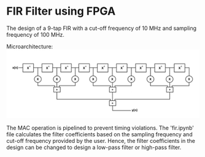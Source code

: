 # FIR Filter using FPGA
The design of a 9-tap FIR with a cut-off frequency of 10 MHz and sampling frequency of 100 MHz. 

Microarchitecture:
![filter](https://github.com/PankajNair/FIR-Filter-using-FPGA/blob/main/filter.png)

The MAC operation is pipelined to prevent timing violations. The 'fir.ipynb' file calculates the filter coefficients based on the sampling frequency and cut-off frequency provided by the user. Hence, the filter coefficients in the design can be changed to design a low-pass filter or high-pass filter.
